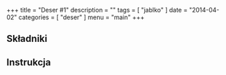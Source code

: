 +++
title = "Deser #1"
description = ""
tags = [
    "jablko"
]
date = "2014-04-02"
categories = [
    "deser"
]
menu = "main"
+++


## Składniki

## Instrukcja